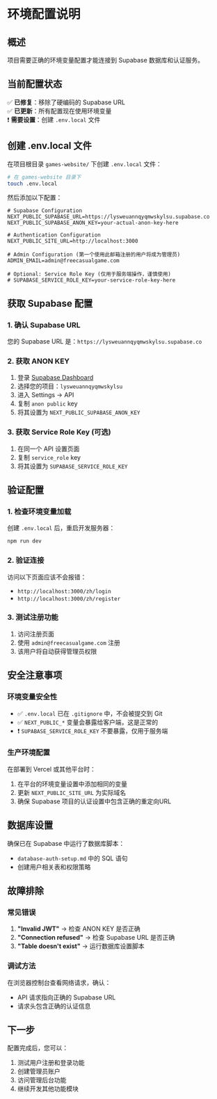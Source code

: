 # 环境配置说明

## 概述
项目需要正确的环境变量配置才能连接到 Supabase 数据库和认证服务。

## 当前配置状态
✅ **已修复**：移除了硬编码的 Supabase URL  
✅ **已更新**：所有配置现在使用环境变量  
❗ **需要设置**：创建 `.env.local` 文件  

## 创建 .env.local 文件

在项目根目录 `games-website/` 下创建 `.env.local` 文件：

```bash
# 在 games-website 目录下
touch .env.local
```

然后添加以下配置：

```env
# Supabase Configuration
NEXT_PUBLIC_SUPABASE_URL=https://lysweuannqyqmwskylsu.supabase.co
NEXT_PUBLIC_SUPABASE_ANON_KEY=your-actual-anon-key-here

# Authentication Configuration  
NEXT_PUBLIC_SITE_URL=http://localhost:3000

# Admin Configuration (第一个使用此邮箱注册的用户将成为管理员)
ADMIN_EMAIL=admin@freecasualgame.com

# Optional: Service Role Key (仅用于服务端操作，谨慎使用)
# SUPABASE_SERVICE_ROLE_KEY=your-service-role-key-here
```

## 获取 Supabase 配置

### 1. 确认 Supabase URL
您的 Supabase URL 是：`https://lysweuannqyqmwskylsu.supabase.co`

### 2. 获取 ANON KEY
1. 登录 [Supabase Dashboard](https://supabase.com/dashboard)
2. 选择您的项目：`lysweuannqyqmwskylsu`
3. 进入 Settings → API
4. 复制 `anon public` key
5. 将其设置为 `NEXT_PUBLIC_SUPABASE_ANON_KEY`

### 3. 获取 Service Role Key (可选)
1. 在同一个 API 设置页面
2. 复制 `service_role` key
3. 将其设置为 `SUPABASE_SERVICE_ROLE_KEY`

## 验证配置

### 1. 检查环境变量加载
创建 `.env.local` 后，重启开发服务器：

```bash
npm run dev
```

### 2. 验证连接
访问以下页面应该不会报错：
- `http://localhost:3000/zh/login`
- `http://localhost:3000/zh/register`

### 3. 测试注册功能
1. 访问注册页面
2. 使用 `admin@freecasualgame.com` 注册
3. 该用户将自动获得管理员权限

## 安全注意事项

### 环境变量安全性
- ✅ `.env.local` 已在 `.gitignore` 中，不会被提交到 Git
- ✅ `NEXT_PUBLIC_*` 变量会暴露给客户端，这是正常的
- ❗ `SUPABASE_SERVICE_ROLE_KEY` 不要暴露，仅用于服务端

### 生产环境配置
在部署到 Vercel 或其他平台时：
1. 在平台的环境变量设置中添加相同的变量
2. 更新 `NEXT_PUBLIC_SITE_URL` 为实际域名
3. 确保 Supabase 项目的认证设置中包含正确的重定向URL

## 数据库设置

确保已在 Supabase 中运行了数据库脚本：
- `database-auth-setup.md` 中的 SQL 语句
- 创建用户相关表和权限策略

## 故障排除

### 常见错误
1. **"Invalid JWT"** → 检查 ANON KEY 是否正确
2. **"Connection refused"** → 检查 Supabase URL 是否正确
3. **"Table doesn't exist"** → 运行数据库设置脚本

### 调试方法
在浏览器控制台查看网络请求，确认：
- API 请求指向正确的 Supabase URL
- 请求头包含正确的认证信息

## 下一步

配置完成后，您可以：
1. 测试用户注册和登录功能
2. 创建管理员账户
3. 访问管理后台功能
4. 继续开发其他功能模块 
